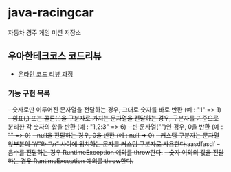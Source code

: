 # java-racingcar
자동차 경주 게임 미션 저장소

## 우아한테크코스 코드리뷰
* [온라인 코드 리뷰 과정](https://github.com/woowacourse/woowacourse-docs/blob/master/maincourse/README.md)

### 기능 구현 목록

~~- 숫자로만 이루어진 문자열을 전달하는 경우, 그대로 숫자를 바로 반환  (예 : "1" => 1)~~
~~- 쉼표(,) 또는 콜론(:)을 구분자로 가지는 문자열을 전달하는 경우, 구분자를 기준으로 분리한 각 숫자의 합을 반환 (예 : "1,2:3" => 6)~~
~~- 빈 문자열("")인 경우, 0을 반환 (예 : "" => 0)~~
~~- null을 전달하는 경우, 0을 반환 (예 : null => 0)~~
~~- 커스텀 구분자는 문자열 앞부분의 “//”와 “\\n” 사이에 위치하는 문자를 커스텀 구분자로 사용한다.~~aasdfasdf
~~- 음수를 전달하는 경우 RuntimeException 예외를 throw한다.~~
~~- 숫자 이외의 값을 전달하는 경우 RuntimeException 예외를 throw한다.~~